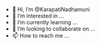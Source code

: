 - 👋 Hi, I’m @KarapatiNadhamuni
- 👀 I’m interested in ...
- 🌱 I’m currently learning ...
- 💞️ I’m looking to collaborate on ...
- 📫 How to reach me ...

<!---
KarapatiNadhamuni/KarapatiNadhamuni is a ✨ special ✨ repository because its `README.md` (this file) appears on your GitHub profile.
You can click the Preview link to take a look at your changes.
--->
